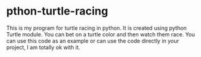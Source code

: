 # pthon-turtle-racing
This is my program for turtle racing in python.  It is created using python Turtle module.  You can bet on a turtle color and then watch them race. You can use this code as an example or can use the code directly in your project, I am totally ok with it.
